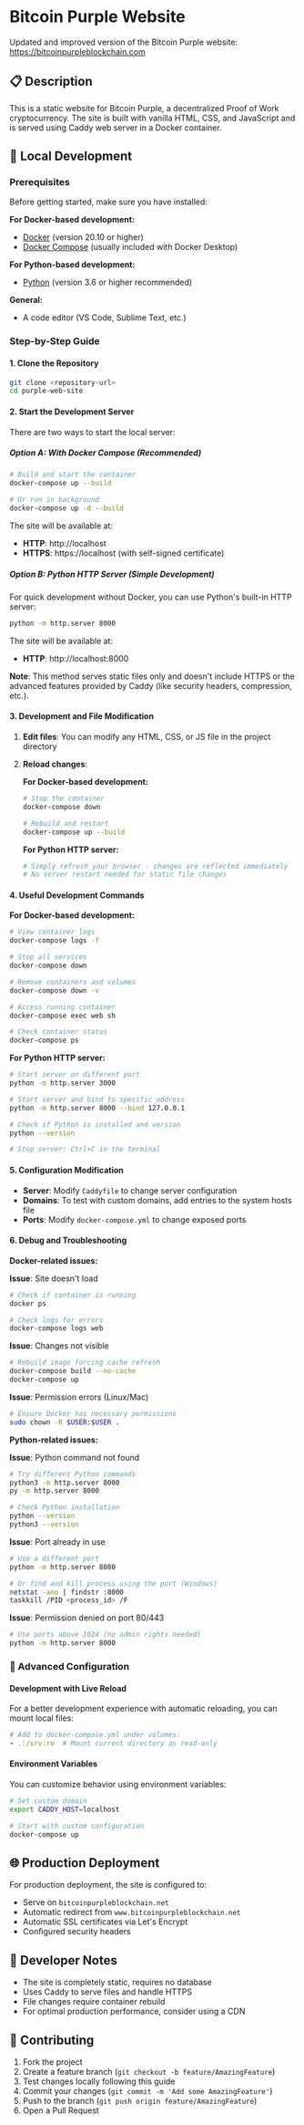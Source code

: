 # Bitcoin Purple Website

Updated and improved version of the Bitcoin Purple website: https://bitcoinpurpleblockchain.com

## 📋 Description

This is a static website for Bitcoin Purple, a decentralized Proof of Work cryptocurrency. The site is built with vanilla HTML, CSS, and JavaScript and is served using Caddy web server in a Docker container.

## 🚀 Local Development

### Prerequisites

Before getting started, make sure you have installed:

**For Docker-based development:**
- [Docker](https://www.docker.com/get-started) (version 20.10 or higher)
- [Docker Compose](https://docs.docker.com/compose/install/) (usually included with Docker Desktop)

**For Python-based development:**
- [Python](https://www.python.org/downloads/) (version 3.6 or higher recommended)

**General:**
- A code editor (VS Code, Sublime Text, etc.)

### Step-by-Step Guide

#### 1. Clone the Repository

```bash
git clone <repository-url>
cd purple-web-site
```

#### 2. Start the Development Server

There are two ways to start the local server:

##### Option A: With Docker Compose (Recommended)

```bash
# Build and start the container
docker-compose up --build

# Or run in background
docker-compose up -d --build
```

The site will be available at:
- **HTTP**: http://localhost
- **HTTPS**: https://localhost (with self-signed certificate)

##### Option B: Python HTTP Server (Simple Development)

For quick development without Docker, you can use Python's built-in HTTP server:

```bash
python -m http.server 8000
```

The site will be available at:
- **HTTP**: http://localhost:8000

**Note**: This method serves static files only and doesn't include HTTPS or the advanced features provided by Caddy (like security headers, compression, etc.).

#### 3. Development and File Modification

1. **Edit files**: You can modify any HTML, CSS, or JS file in the project directory

2. **Reload changes**:

   **For Docker-based development:**
   ```bash
   # Stop the container
   docker-compose down
   
   # Rebuild and restart
   docker-compose up --build
   ```

   **For Python HTTP server:**
   ```bash
   # Simply refresh your browser - changes are reflected immediately
   # No server restart needed for static file changes
   ```


#### 4. Useful Development Commands

**For Docker-based development:**
```bash
# View container logs
docker-compose logs -f

# Stop all services
docker-compose down

# Remove containers and volumes
docker-compose down -v

# Access running container
docker-compose exec web sh

# Check container status
docker-compose ps
```

**For Python HTTP server:**
```bash
# Start server on different port
python -m http.server 3000

# Start server and bind to specific address
python -m http.server 8000 --bind 127.0.0.1

# Check if Python is installed and version
python --version

# Stop server: Ctrl+C in the terminal
```

#### 5. Configuration Modification

- **Server**: Modify `Caddyfile` to change server configuration
- **Domains**: To test with custom domains, add entries to the system hosts file
- **Ports**: Modify `docker-compose.yml` to change exposed ports

#### 6. Debug and Troubleshooting

**Docker-related issues:**

**Issue**: Site doesn't load
```bash
# Check if container is running
docker ps

# Check logs for errors
docker-compose logs web
```

**Issue**: Changes not visible
```bash
# Rebuild image forcing cache refresh
docker-compose build --no-cache
docker-compose up
```

**Issue**: Permission errors (Linux/Mac)
```bash
# Ensure Docker has necessary permissions
sudo chown -R $USER:$USER .
```

**Python-related issues:**

**Issue**: Python command not found
```bash
# Try different Python commands
python3 -m http.server 8000
py -m http.server 8000

# Check Python installation
python --version
python3 --version
```

**Issue**: Port already in use
```bash
# Use a different port
python -m http.server 8080

# Or find and kill process using the port (Windows)
netstat -ano | findstr :8000
taskkill /PID <process_id> /F
```

**Issue**: Permission denied on port 80/443
```bash
# Use ports above 1024 (no admin rights needed)
python -m http.server 8000
```

### 🔧 Advanced Configuration

#### Development with Live Reload

For a better development experience with automatic reloading, you can mount local files:

```yaml
# Add to docker-compose.yml under volumes:
- .:/srv:ro  # Mount current directory as read-only
```

#### Environment Variables

You can customize behavior using environment variables:

```bash
# Set custom domain
export CADDY_HOST=localhost

# Start with custom configuration
docker-compose up
```

## 🌐 Production Deployment

For production deployment, the site is configured to:
- Serve on `bitcoinpurpleblockchain.net`
- Automatic redirect from `www.bitcoinpurpleblockchain.net`
- Automatic SSL certificates via Let's Encrypt
- Configured security headers

## 📝 Developer Notes

- The site is completely static, requires no database
- Uses Caddy to serve files and handle HTTPS
- File changes require container rebuild
- For optimal production performance, consider using a CDN

## 🤝 Contributing

1. Fork the project
2. Create a feature branch (`git checkout -b feature/AmazingFeature`)
3. Test changes locally following this guide
4. Commit your changes (`git commit -m 'Add some AmazingFeature'`)
5. Push to the branch (`git push origin feature/AmazingFeature`)
6. Open a Pull Request
